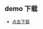 ##  demo 下载
- [点击下载](https://github.com/pili-engineering/PLDroidPlayer/tree/master/PLDroidPlayerDemo)

